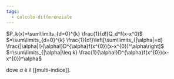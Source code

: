 ```yaml
---
tags:
  - calcolo-differenziale
---
```

$P_k(x)=\sum\limits_{d=0}^{k} \frac{1}{d!}Q_d^f(x-x^0)$
$=\sum\limits_{d=0}^{k} \frac{1}{d!}\left[\sum\limits_{|\alpha|=d} \frac{|\alpha|!}{\alpha!}D^{\alpha}f(x^{0})(x-x^{0})^\alpha\right]$
$=\sum\limits_{|\alpha|\leq k} \frac{1}{\alpha!}D^{\alpha}f(x^{0})(x-x^{0})^\alpha$

dove $\alpha$ è il [[multi-indice]].